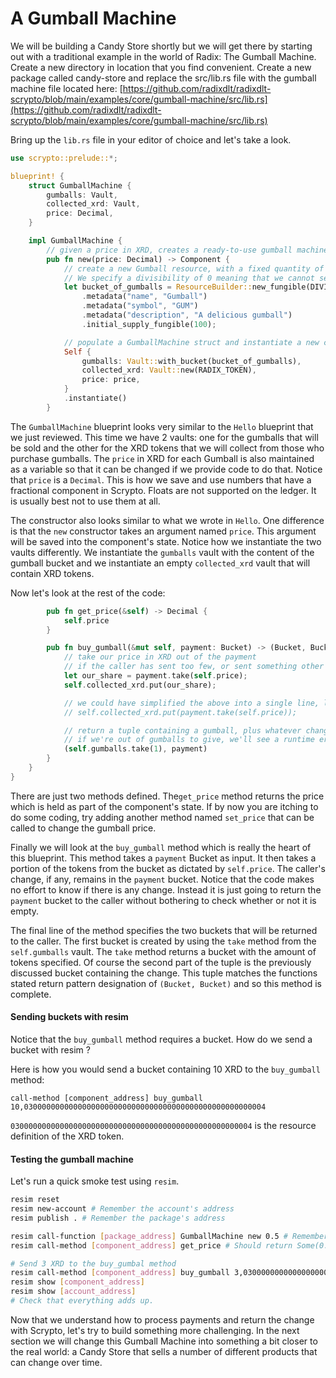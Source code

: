# A Gumball Machine

We will be building a Candy Store shortly but we will get there by starting out with a traditional example in the world of Radix: The Gumball Machine. Create a new directory in location that you find convenient. Create a new package called candy-store and replace the src/lib.rs file with the gumball machine file located here: [https://github.com/radixdlt/radixdlt-scrypto/blob/main/examples/core/gumball-machine/src/lib.rs](https://github.com/radixdlt/radixdlt-scrypto/blob/main/examples/core/gumball-machine/src/lib.rs)

Bring up the `lib.rs` file in your editor of choice and let's take a look.

```rust
use scrypto::prelude::*;

blueprint! {
    struct GumballMachine {
        gumballs: Vault,
        collected_xrd: Vault,
        price: Decimal,
    }

    impl GumballMachine {
        // given a price in XRD, creates a ready-to-use gumball machine
        pub fn new(price: Decimal) -> Component {
            // create a new Gumball resource, with a fixed quantity of 100
            // We specify a divisibility of 0 meaning that we cannot send fractions of a gumball
            let bucket_of_gumballs = ResourceBuilder::new_fungible(DIVISIBILITY_NONE)
                .metadata("name", "Gumball")
                .metadata("symbol", "GUM")
                .metadata("description", "A delicious gumball")
                .initial_supply_fungible(100);

            // populate a GumballMachine struct and instantiate a new component
            Self {
                gumballs: Vault::with_bucket(bucket_of_gumballs),
                collected_xrd: Vault::new(RADIX_TOKEN),
                price: price,
            }
            .instantiate()
        }
```

The `GumballMachine` blueprint looks very similar to the `Hello` blueprint that we just reviewed. This time we have 2 vaults: one for the gumballs that will be sold and the other for the XRD tokens that we will collect from those who purchase gumballs. The `price` in XRD for each Gumball is also maintained as a variable so that it can be changed if we provide code to do that. Notice that `price` is a `Decimal`. This is how we save and use numbers that have a fractional component in Scrypto. Floats are not supported on the ledger. It is usually best not to use them at all.

The constructor also looks similar to what we wrote in `Hello`. One difference is that the `new` constructor takes an argument named `price`. This argument will be saved into the component's state. Notice how we instantiate the two vaults differently. We instantiate the `gumballs` vault with the content of the gumball bucket and we instantiate an empty `collected_xrd` vault that will contain XRD tokens.

Now let's look at the rest of the code:

```rust
        pub fn get_price(&self) -> Decimal {
            self.price
        }

        pub fn buy_gumball(&mut self, payment: Bucket) -> (Bucket, Bucket) {
            // take our price in XRD out of the payment
            // if the caller has sent too few, or sent something other than XRD, they'll get a runtime error
            let our_share = payment.take(self.price);
            self.collected_xrd.put(our_share);

            // we could have simplified the above into a single line, like so:
            // self.collected_xrd.put(payment.take(self.price));

            // return a tuple containing a gumball, plus whatever change is left on the input payment (if any)
            // if we're out of gumballs to give, we'll see a runtime error when we try to grab one
            (self.gumballs.take(1), payment)
        }
    }
}
```

There are just two methods defined. The`get_price` method returns the price which is held as part of the component's state. If by now you are itching to do some coding, try adding another method named `set_price` that can be called to change the gumball price.

Finally we will look at the `buy_gumball` method which is really the heart of this blueprint. This method takes a `payment` Bucket as input. It then takes a portion of the tokens from the bucket as dictated by `self.price`. The caller's change, if any, remains in the `payment` bucket. Notice that the code makes no effort to know if there is any change. Instead it is just going to return the `payment` bucket to the caller without bothering to check whether or not it is empty.

The final line of the method specifies the two buckets that will be returned to the caller. The first bucket is created by using the `take` method from the `self.gumballs` vault. The `take` method returns a bucket with the amount of tokens specified. Of course the second part of the tuple is the previously discussed bucket containing the change. This tuple matches the functions stated return pattern designation of `(Bucket, Bucket)` and so this method is complete.

#### Sending buckets with resim

Notice that the `buy_gumball` method requires a bucket. How do we send a bucket with resim ?

Here is how you would send a bucket containing 10 XRD to the `buy_gumball` method:

```
call-method [component_address] buy_gumball 10,030000000000000000000000000000000000000000000000000004
```

`030000000000000000000000000000000000000000000000000004` is the resource definition of the XRD token.

#### Testing the gumball machine

Let's run a quick smoke test using `resim`.

```bash
resim reset
resim new-account # Remember the account's address
resim publish . # Remember the package's address

resim call-function [package_address] GumballMachine new 0.5 # Remember the component's address
resim call-method [component_address] get_price # Should return Some(0.5)

# Send 3 XRD to the buy_gumbal method
resim call-method [component_address] buy_gumball 3,030000000000000000000000000000000000000000000000000004
resim show [component_address]
resim show [account_address]
# Check that everything adds up.
```

Now that we understand how to process payments and return the change with Scrypto, let's try to build something more challenging. In the next section we will change this Gumball Machine into something a bit closer to the real world: a Candy Store that sells a number of different products that can change over time.
